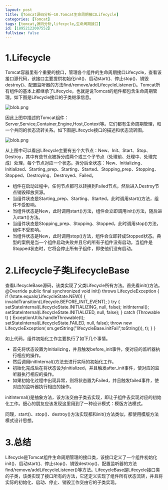 ```yaml
---
layout: post
title: [Tomcat源码分析—10.Tomcat生命周期接口Lifecycle]
categories: [Tomcat]
tags: [tomcat,源码分析,lifecycle,生命周期接口]
id: [18952122007552]
fullview: false
---
```

# 1.Lifecycle

Tomcat容器里有个重要的接口，管理各个组件的生命周期接口Lifecycle，查看该接口源代码，该接口主要提供初始化init()、启动start()、停止stop()、销毁destroy()、配置监听器的方法find/remove/addLifecycleListener()。Tomcat所有组件的基本上都继承了Lifecycle，也就是说Tomcat的组件都包含生命周期管理。如下图是Lifecycle接口的子类继承信息。

![blob.png](http://file.ctosb.com/upload/image/20170623/1498190295738015419.png "1498190295738015419.png")

因此上图中描述的Tomcat组件：Server,Service,Container,Engine,Host,Context等。它们都有生命周期管理，和一个共同的状态流转关系。如下图是Lifecycle接口的描述和状态流转图。

![blob.png](http://file.ctosb.com/upload/image/20170623/1498178691749036471.png "1498178691749036471.png")

从上图中可以看出Lifecycle主要有五个大节点：New、Init、Start、Stop、Destroy，其中有些节点被拆分成两个或三个子节点（处理前、处理中、处理完成）处理，每个节点对应一个状态。拆分后全状态：New、Initializing、Initialized、Starting_prep、Starting、Started、Stopping_prep、Stopping、Stopped、Destroying、Destroyed、Failed。

* 组件在启动过程中，任何节点都可以转换到Failed节点，然后进入Destroy节点销毁释放资源。
* 当组件状态是Starting_prep、Starting、Started，此时调用start()方法，组件不受影响。
* 当组件状态是New，此时调用start()方法，组件会立即调用init()方法，随后进入start()方法。
* 当组件状态是Stopping_prep、Stopping、Stopped，此时调用stop()方法，组件不受影响。
* 当组件状态是New，此时调用stop()方法，组件会立即转成Stopped状态。典型的案例是当一个组件启动失败并且它的所有子组件没有启动。当组件是Stopped状态时，它将会停止所有子组件，即使他们没有启动。

# 2.Lifecycle子类LifecycleBase

查看LifecycleBase源码，该类实现了父类Lifecycle所有方法。首先看init()方法。
@Override public final synchronized void init() throws LifecycleException { if (!state.equals(LifecycleState.NEW)) { invalidTransition(Lifecycle.BEFORE_INIT_EVENT); } try { setStateInternal(LifecycleState.INITIALIZING, null, false); initInternal(); setStateInternal(LifecycleState.INITIALIZED, null, false); } catch (Throwable t) { ExceptionUtils.handleThrowable(t); setStateInternal(LifecycleState.FAILED, null, false); throw new LifecycleException( sm.getString("lifecycleBase.initFail",toString()), t); } }

如上代码，组件初始化工作主要执行了如下几个事情。

* 首先将状态设置为Initializing，并且触发before_init事件，使对应的监听器执行相应的操作。
* 然后调用initInternal()方法去进行实际的初始化工作。
* 初始化完成后在将状态设为Initialized，并且触发after_init事件，使对应的监听器执行相应的操作。
* 如果初始化过程中出现异常，则将状态置为Failed，并且触发failed事件，使对应的监听器执行相应的操作。

initInternal()是抽象方法，该方法交由子类去实现，即让子组件去实现对应的初始化工作。细心的朋友应该发现这里用到了一种设计模式：模版方法模式。

同理，start()、stop()、destroy()方法实现都和init()方法类似，都使用模版方法模式设计思想。

# 3.总结

Lifecycle是Tomcat组件生命周期管理的接口类，该接口定义了一个组件初始化init()、启动start()、停止stop()、销毁destroy()、配置监听器的方法find/remove/addLifecycleListener()等方法。LifecycleBase是Lifecycle接口类的子类，该类实现了接口所有的方法，它还定义实现了组件所有状态流转，并且将实际的初始化、启动、停止、销毁工作交由它的子类实现。
